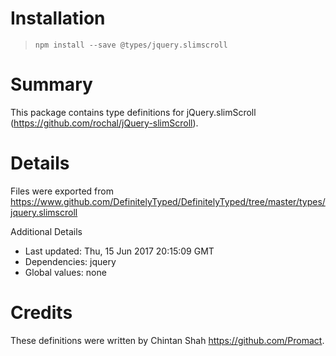 # Installation
> `npm install --save @types/jquery.slimscroll`

# Summary
This package contains type definitions for jQuery.slimScroll (https://github.com/rochal/jQuery-slimScroll).

# Details
Files were exported from https://www.github.com/DefinitelyTyped/DefinitelyTyped/tree/master/types/jquery.slimscroll

Additional Details
 * Last updated: Thu, 15 Jun 2017 20:15:09 GMT
 * Dependencies: jquery
 * Global values: none

# Credits
These definitions were written by Chintan Shah <https://github.com/Promact>.
